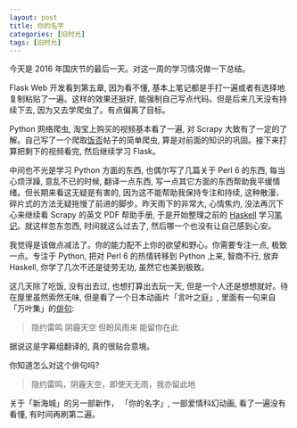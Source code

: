 ```yaml
---
layout: post
title: 你的名字
categories: [旧时光]
tags: [旧时光]
---
```


今天是 2016 年国庆节的最后一天。对这一周的学习情况做一下总结。

Flask Web 开发看到第五章, 因为看不懂, 基本上笔记都是手打一遍或者有选择地复制粘贴了一遍。这样的效果还挺好, 能强制自己写点代码。但是后来几天没有持续下去, 因为又去学爬虫了。有点偏离了目标。

Python 网络爬虫, 淘宝上购买的视频基本看了一遍, 对 Scrapy 大致有了一定的了解。自己写了一个爬取[饭否](http://fanfou.com/)帖子的简单爬虫, 算是对前面的知识的巩固。接下来打算把剩下的视频看完, 然后继续学习 Flask。  

中间也不光是学习 Python 方面的东西, 也偶尔写了几篇关于 Perl 6 的东西, 每当心烦浮躁, 意乱不已的时候, 翻译一点东西, 写一点其它方面的东西帮助我平缓情绪。但长期来看这无疑是有害的, 因为这不能帮助我保持专注和持续, 这种散漫、碎片式的方法无疑拖慢了前进的脚步。昨天雨下的非常大, 心情焦灼, 没法再沉下心来继续看 Scrapy 的英文 PDF 帮助手册, 于是开始整理之前的 [Haskell](https://www.haskell.org/) 学习[笔记](http://www.wiz.cn/)。就这样忽东忽西, 时间就这么过去了, 然后哪一个也没有让自己感到心安。

我觉得是该做点减法了。你的能力配不上你的欲望和野心。你需要专注一点, 极致一点。专注于 Python, 把对 Perl 6 的热情转移到 Python 上来, 智商不行, 放弃 Haskell, 你学了几次不还是徒劳无功, 虽然它也美到极致。

这几天除了吃饭, 没有出去过, 也想打算出去玩一天, 但是一个人还是想想就好。待在屋里虽然索然无味, 但是看了一个日本动画片「言叶之庭」, 里面有一句来自「万叶集」的[俳句](http://baike.baidu.com/view/44250.htm):

> 隐约雷鸣 阴霾天空 但盼风雨来 能留你在此

据说这是字幕组翻译的, 真的很贴合意境。

你知道怎么对这个俳句吗?

> 隐约雷鸣，阴霾天空，即使天无雨，我亦留此地

关于「新海城」的另一部新作， 「你的名字」, 一部爱情科幻动画, 看了一遍没有看懂, 有时间再刷第二遍。 
